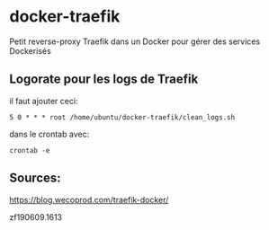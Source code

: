 # docker-traefik
Petit reverse-proxy Traefik dans un Docker pour gérer des services Dockerisés



## Logorate pour les logs de Traefik

il faut ajouter ceci:

```
5 0 * * * root /home/ubuntu/docker-traefik/clean_logs.sh
```
dans le crontab avec:

```
crontab -e
```




## Sources:
https://blog.wecoprod.com/traefik-docker/



zf190609.1613

